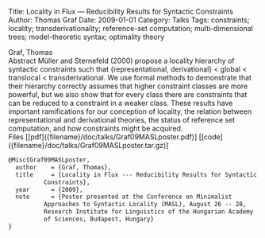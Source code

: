 Title: Locality in Flux — Reducibility Results for Syntactic Constraints
Author: Thomas Graf
Date: 2009-01-01
Category: Talks
Tags: constraints; locality; transderivationality; reference-set computation; multi-dimensional trees; model-theoretic syntax; optimality theory

<div markdown class="authors">
Graf, Thomas
</div>

<div markdown class="abstract">
<span id="abstract-title">Abstract</span>
Müller and Sternefeld (2000) propose a locality hierarchy of syntactic constraints such that {representational, derivational} < global < translocal < transderivational.
We use formal methods to demonstrate that their hierarchy correctly assumes that higher constraint classes are more powerful, but we also show that for every class there are constraints that can be reduced to a constraint in a weaker class.
These results have important ramifications for our conception of locality, the relation between representational and derivational theories, the status of reference set computation, and how constraints might be acquired.
</div>

<div markdown class="files">
<span id="files-title">Files</span>
[[pdf]({filename}/doc/talks/Graf09MASLposter.pdf)]
[[code]({filename}/doc/talks/Graf09MASLposter.tar.gz)]
</div>

~~~latex
@Misc{Graf09MASLposter,
  author	= {Graf, Thomas},
  title		= {Locality in Flux --- Reducibility Results for Syntactic
		  Constraints},
  year		= {2009},
  note		= {Poster presented at the Conference on Minimalist
		  Approaches to Syntactic Locality (MASL), August 26 -- 28,
		  Research Institute for Linguistics of the Hungarian Academy
		  of Sciences, Budapest, Hungary}
}
~~~
